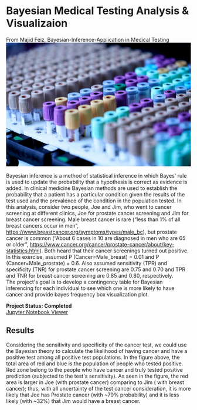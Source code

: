 # Bayesian Medical Testing Analysis & Visualizaion
From Majid Feiz, Bayesian-Inference-Application in Medical Testing
<img src="images/Medical.jpeg">

Bayesian inference is a method of statistical inference in which Bayes' rule is used to update the probability that a hypothesis is correct as evidence is added. In clinical medicine Bayesian methods are used to establish the probability that a patient has a particular condition given the results of the test used and the prevalence of the condition in the population tested.
In this analysis, consider two people, Joe and Jim, who went to cancer screening at different clinics, Joe for prostate 
cancer screening and Jim for breast cancer screening. Male breast cancer is rare (“less than 1% of all 
breast cancers occur in men”, https://www.breastcancer.org/symptoms/types/male_bc), but prostate 
cancer is common (“About 6 cases in 10 are diagnosed in men who are 65 or older”, 
https://www.cancer.org/cancer/prostate-cancer/about/key-statistics.html). Both heard that their cancer
screenings turned out positive. In this exercise, assumed P (Cancer=Male_breast) = 0.01 and P
(Cancer=Male_prostate) = 0.6. Also assumed sensitivity (TPR) and specificity (TNR) for prostate cancer screening are 0.75 and 
0.70 and TPR and TNR for breast cancer screening are 0.85 and 0.80, respectively.\
The project's goal is to develop a contingency table for Bayesian inferencing for each individual to see which one is more likely to have cancer and provide bayes frequency box visualization plot.

**Project Status: Completed**
<br>
<a href="https://github.com/majfeizatgmaildotcom/Medical-Testing-Analysis-Visualization/blob/1e0957e56c8ee7c9c745235e94fe76e240ce7e96/Medical_Testing_Analysis_Visualization.ipynb">Jupyter Notebook Viewer</a>

## Results
Considering the sensitivity and specificity of the cancer test, we could use the Bayesian theory to calculate the likelihood of having cancer and have a positive test among all positive test populations. In the figure above, the total area of red and blue is the population of people who tested positive. Red zone belong to the people who have cancer and truly tested positive prediction (subjected to the test's sensitivity). As seen in the figure, the red area is larger in Joe (with prostate cancer) comparing to Jim ( with breast cancer); thus, with all uncertainty of the test cancer consideration, it is more likely that Joe has Prostate cancer (with ~79% probability) and it is less likely (with ~32%) that Jim would have a breast cancer.
